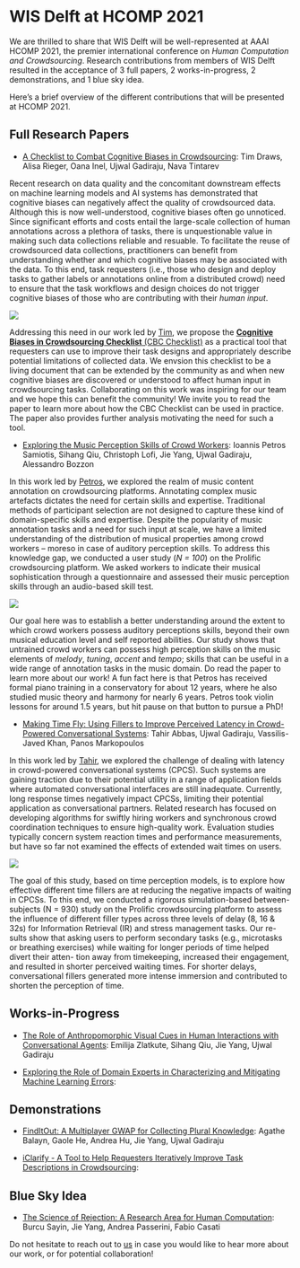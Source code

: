 # WIS Delft at HCOMP 2021 

We are thrilled to share that WIS Delft will be well-represented at AAAI HCOMP 2021, the premier international conference on *Human Computation and Crowdsourcing*. Research contributions from members of WIS Delft resulted in the acceptance of 3 full papers, 2 works-in-progress, 2 demonstrations, and 1 blue sky idea. 

Here’s a brief overview of the different contributions that will be presented at HCOMP 2021. 

## Full Research Papers

- [A Checklist to Combat Cognitive Biases in Crowdsourcing](https://ujwalgadiraju.com/Publications/HCOMP2021b.pdf): Tim Draws, Alisa Rieger, Oana Inel, Ujwal Gadiraju, Nava Tintarev

Recent research on data quality and the concomitant downstream effects on machine learning models and AI systems has demonstrated that cognitive biases can negatively affect the quality of crowdsourced data. Although this is now well-understood, cognitive biases often go unnoticed. Since significant efforts and costs entail the large-scale collection of human annotations across a plethora of tasks, there is unquestionable value in making such data collections reliable and resuable. To facilitate the reuse of crowdsourced data collections, practitioners can benefit from understanding whether and which cognitive biases may be associated with the data. To this end, task requesters (i.e., those who design and deploy tasks to gather labels or annotations online from a distributed crowd) need to ensure that the task workflows and design choices do not trigger cognitive biases of those who are contributing with their *human input*. 

![](https://media.istockphoto.com/photos/head-with-a-puzzle-inside-and-an-inscription-bias-picture-id1321088893?b=1&k=20&m=1321088893&s=170667a&w=0&h=e-xe-v5ZC5gK92dCAQ4QQr1AWqVgeG9yFjgzSU-c8qY=)

Addressing this need in our work led by [Tim](https://timdraws.net), we propose the [**Cognitive Biases in Crowdsourcing Checklist** (CBC Checklist)](https://osf.io/g5b82/) as a practical tool that requesters can use to improve their task designs and appropriately describe potential limitations of collected data. We envsion this checklist to be a living document that can be extended by the community as and when new cognitive biases are discovered or understood to affect human input in crowdsourcing tasks. Collaborating on this work was inspiring for our team and we hope this can benefit the community! We invite you to read the paper to learn more about how the CBC Checklist can be used in practice. The paper also provides further analysis motivating the need for such a tool. 

- [Exploring the Music Perception Skills of Crowd Workers](https://ujwalgadiraju.com/Publications/HCOMP2021c.pdf): Ioannis Petros Samiotis, Sihang Qiu, Christoph Lofi, Jie Yang, Ujwal Gadiraju, Alessandro Bozzon

In this work led by [Petros](https://www.wis.ewi.tudelft.nl/samiotis), we explored the realm of music content annotation on crowdsourcing platforms. Annotating complex music artefacts dictates the need for certain skills and expertise. Traditional methods of participant selection are not designed to capture these kind of domain-specific skills and expertise. Despite the popularity of music annotation tasks and a need for such input at scale, we have a limited understanding of the distribution of musical properties among crowd workers – moreso in case of auditory perception skills. To address this knowledge gap, we conducted a user study (*N = 100*) on the Prolific crowdsourcing platform. We asked workers to indicate their musical sophistication through a questionnaire and assessed their music perception skills through an audio-based skill test. 

![](https://images.unsplash.com/photo-1511379938547-c1f69419868d?ixid=MnwxMjA3fDB8MHxwaG90by1wYWdlfHx8fGVufDB8fHx8&ixlib=rb-1.2.1&auto=format&fit=crop&w=1170&q=80)

Our goal here was to establish a better understanding around the extent to which crowd workers possess auditory perceptions skills, beyond their own musical education level and self reported abilities. Our study shows that untrained crowd workers can possess high perception skills on the music elements of *melody*, *tuning*, *accent* and *tempo*; skills that can be useful in a wide range of annotation tasks in the music domain. Do read the paper to learn more about our work! A fun fact here is that Petros has received formal piano training in a conservatory for about 12 years, where he also studied music theory and harmony for nearly 6 years. Petros took violin lessons for around 1.5 years, but hit pause on that button to pursue a PhD!

- [Making Time Fly: Using Fillers to Improve Perceived Latency in Crowd-Powered Conversational Systems](https://ujwalgadiraju.com/Publications/HCOMP2021a.pdf): Tahir Abbas, Ujwal Gadiraju, Vassilis-Javed Khan, Panos Markopoulos

In this work led by [Tahir](https://www.wis.ewi.tudelft.nl/abbas), we explored the challenge of dealing with latency in crowd-powered conversational systems (CPCS). Such systems are gaining traction due to their potential utility in a range of application fields where automated conversational interfaces are still inadequate. Currently, long response times negatively impact CPCSs, limiting their potential application as conversational partners. Related research has focused on developing algorithms for swiftly hiring workers and synchronous crowd coordination techniques to ensure high-quality work. Evaluation studies typically concern system reaction times and performance measurements, but have so far not examined the effects of extended wait times on users. 

![](https://media.istockphoto.com/photos/time-flies-picture-id519548561?b=1&k=20&m=519548561&s=170667a&w=0&h=zv4DX47MEAuLW0-cv3ol6RtLQIP1aNe-pWs4g2XK8vU=)

The goal of this study, based on time perception models, is to explore how effective different time fillers are at reducing the negative impacts of waiting in CPCSs. To this end, we conducted a rigorous simulation-based between-subjects (N = 930) study on the Prolific crowdsourcing platform to assess the influence of different filler types across three levels of delay (8, 16 & 32s) for Information Retrieval (IR) and stress management tasks. Our re- sults show that asking users to perform secondary tasks (e.g., microtasks or breathing exercises) while waiting for longer periods of time helped divert their atten- tion away from timekeeping, increased their engagement, and resulted in shorter perceived waiting times. For shorter delays, conversational fillers generated more intense immersion and contributed to shorten the perception of time.

## Works-in-Progress


- [The Role of Anthropomorphic Visual Cues in Human Interactions with Conversational Agents](https://ujwalgadiraju.com/Publications/HCOMP2021d.pdf): Emilija Zlatkute, Sihang Qiu, Jie Yang, Ujwal Gadiraju

- [Exploring the Role of Domain Experts in Characterizing and Mitigating Machine Learning Errors](https://yangjiera.github.io/pdf/hoogland2021hcomp.pdf): 


## Demonstrations

- [FindItOut: A Multiplayer GWAP for Collecting Plural Knowledge](https://ujwalgadiraju.com/Publications/HCOMP2021e.pdf): Agathe Balayn, Gaole He, Andrea Hu, Jie Yang, Ujwal Gadiraju

- [iClarify - A Tool to Help Requesters Iteratively Improve Task Descriptions in Crowdsourcing](https://ujwalgadiraju.com/Publications/HCOMP2021f.pdf):

## Blue Sky Idea

- [The Science of Rejection: A Research Area for Human Computation](https://yangjiera.github.io/pdf/sayin2021hcomp.pdf): Burcu Sayin, Jie Yang, Andrea Passerini, Fabio Casati

Do not hesitate to reach out to [us](u.k.gadiraju@tudelft.nl) in case you would like to hear more about our work, or for potential collaboration!
